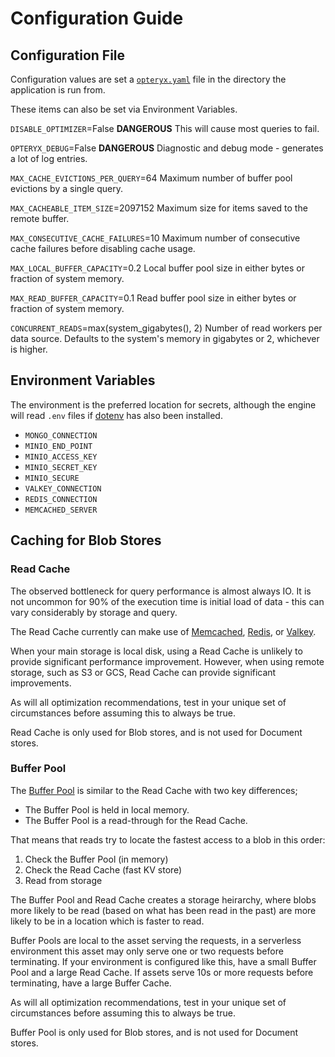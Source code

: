 # Configuration Guide

## Configuration File

Configuration values are set a [`opteryx.yaml`](opteryx.yaml) file in the directory the application is run from.

These items can also be set via Environment Variables.

`DISABLE_OPTIMIZER`=False
**DANGEROUS** This will cause most queries to fail.

`OPTERYX_DEBUG`=False
**DANGEROUS** Diagnostic and debug mode - generates a lot of log entries.

`MAX_CACHE_EVICTIONS_PER_QUERY`=64
Maximum number of buffer pool evictions by a single query.

`MAX_CACHEABLE_ITEM_SIZE`=2097152
Maximum size for items saved to the remote buffer.

`MAX_CONSECUTIVE_CACHE_FAILURES`=10
Maximum number of consecutive cache failures before disabling cache usage.

`MAX_LOCAL_BUFFER_CAPACITY`=0.2
Local buffer pool size in either bytes or fraction of system memory.

`MAX_READ_BUFFER_CAPACITY`=0.1
Read buffer pool size in either bytes or fraction of system memory.

`CONCURRENT_READS`=max(system_gigabytes(), 2)
Number of read workers per data source. Defaults to the system's memory in gigabytes or 2, whichever is higher.


## Environment Variables

The environment is the preferred location for secrets, although the engine will read `.env` files if [dotenv](https://pypi.org/project/python-dotenv/) has also been installed.

- `MONGO_CONNECTION`
- `MINIO_END_POINT`
- `MINIO_ACCESS_KEY`
- `MINIO_SECRET_KEY`
- `MINIO_SECURE`
- `VALKEY_CONNECTION`
- `REDIS_CONNECTION`
- `MEMCACHED_SERVER`

## Caching for Blob Stores

### Read Cache

The observed bottleneck for query performance is almost always IO. It is not uncommon for 90% of the execution time is initial load of data - this can vary considerably by storage and query.

The Read Cache currently can make use of [Memcached](https://memcached.org/), [Redis](https://redis.io/), or [Valkey](https://valkey.io/).

When your main storage is local disk, using a Read Cache is unlikely to provide significant performance improvement. However, when using remote storage, such as S3 or GCS, Read Cache can provide significant improvements. 

As will all optimization recommendations, test in your unique set of circumstances before assuming this to always be true.

Read Cache is only used for Blob stores, and is not used for Document stores.

### Buffer Pool

The [Buffer Pool](https://www.ibm.com/docs/en/db2/11.5?topic=databases-buffer-pools) is similar to the Read Cache with two key differences; 

- The Buffer Pool is held in local memory.
- The Buffer Pool is a read-through for the Read Cache.

That means that reads try to locate the fastest access to a blob in this order:

1) Check the Buffer Pool (in memory)   
1) Check the Read Cache (fast KV store)   
1) Read from storage   

The Buffer Pool and Read Cache creates a storage heirarchy, where blobs more likely to be read (based on what has been read in the past) are more likely to be in a location which is faster to read.

Buffer Pools are local to the asset serving the requests, in a serverless environment this asset may only serve one or two requests before terminating. If your environment is configured like this, have a small Buffer Pool and a large Read Cache. If assets serve 10s or more requests before terminating, have a large Buffer Cache.

As will all optimization recommendations, test in your unique set of circumstances before assuming this to always be true.

Buffer Pool is only used for Blob stores, and is not used for Document stores.